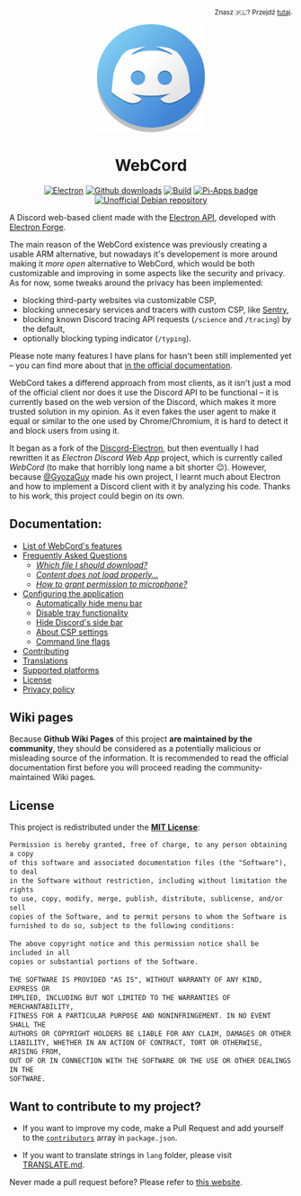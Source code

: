 <p align='right'><sub>
  Znasz 🇵🇱? Przejdź <a href='pl/Readme.md' title='Polski plik README'>tutaj</a>.
</sub></p>
<div align='center'>
<a href='https://github.com/SpacingBat3/WebCord' title="WebCord's GitHub Repository">
  <picture>
    <source srcset='https://raw.githubusercontent.com/SpacingBat3/WebCord/master/sources/assets/icons/app.png'>
    <img src='../sources/assets/icons/app.png' height='192' alt="WebCord Logo">
  </picture>
</a>

<!-- BEGIN Readable part of the Readme file. -->

# WebCord

[![Electron][badge1]][electron]
[![Github downloads][badge2]](https://github.com/SpacingBat3/WebCord/releases "Releases")
[![Build][badge3]](https://github.com/SpacingBat3/WebCord/actions/workflows/build.yml "Build state")
[![Pi-Apps badge][badge4]](https://github.com/Botspot/pi-apps "An app center with open source software for Raspberry Pi OS")
[![Unofficial Debian repository][badge5]](https://itai-nelken.github.io/Webcord_debian-repo/ "Unofficial Debian repository")
</div>

A Discord web-based client made with the [Electron API][electron], developed
with [Electron Forge][electron-forge].

The main reason of the WebCord existence was previously creating a usable ARM
alternative, but nowadays it's developement is more around making it *more open*
alternative to WebCord, which would be both customizable and improving in some
aspects like the security and privacy. As for now, some tweaks around the
privacy has been implemented:
  - blocking third-party websites via customizable CSP,
  - blocking unnecesary services and tracers with custom CSP, like [Sentry][sentry],
  - blocking known Discord tracing API requests (`/science` and `/tracing`)
    by the default,
  - optionally blocking typing indicator (`/typing`).
  
Please note many features I have plans for hasn't been still implemented yet –
you can find more about that [in the official documentation](Features.md).

WebCord takes a differend approach from most clients, as it isn't just a mod of
the official client nor does it use the Discord API to be functional – it is
currently based on the web version of the Discord, which makes it more trusted
solution in my opinion. As it even fakes the user agent to make it equal or
similar to the one used by Chrome/Chromium, it is hard to detect it and block
users from using it.

It began as a fork of the [Discord-Electron][discord-electron], but then
eventually I had rewritten it as *Electron Discord Web App* project, which is
currently called *WebCord* (to make that horribly long name a bit shorter 😉).
However, because [@GyozaGuy](https://github.com/GyozaGuy) made his own project,
I learnt much about Electron and how to implement a Discord client with it by
analyzing his code. Thanks to his work, this project could begin on its own.

## Documentation:
- [List of WebCord's features](Features.md)
- [Frequently Asked Questions](FAQ.md)
  - *[Which file I should download?](FAQ.md#1-which-file-i-should-download)*
  - *[Content does not load properly...](FAQ.md#2-imagevideocontent-does-not-load-properly-is-there-anything-i-can-do-about-it)*
  - *[How to grant permission to microphone?](FAQ.md#3-how-to-get-a-microphone-permission-for-webcord)*
- [Configuring the application](Settings.md)
  - [Automatically hide menu bar](Settings.md#auto-hide-menu-bar)
  - [Disable tray functionality](Settings.md#disable-tray)
  - [Hide Discord's side bar](Settings.md#hide-side-bar)
  - [About CSP settings](Settings.md#content-security-policy-settings)
  - [Command line flags](Settings.md#cli-flags)
- [Contributing](Contributing.md)
- [Translations](Translate.md)
- [Supported platforms](Support.md)
- [License](../LICENSE)
- [Privacy policy](Privacy.md)

## Wiki pages

Because **Github Wiki Pages** of this project **are maintained by the community**,
they should be considered as a potentially malicious or misleading source of the
information. It is recommended to read the official documentation first before
you will proceed reading the community-maintained Wiki pages.

## License
This project is redistributed under the **[MIT License][license]**:

	Permission is hereby granted, free of charge, to any person obtaining a copy
	of this software and associated documentation files (the "Software"), to deal
	in the Software without restriction, including without limitation the rights
	to use, copy, modify, merge, publish, distribute, sublicense, and/or sell
	copies of the Software, and to permit persons to whom the Software is
	furnished to do so, subject to the following conditions:

	The above copyright notice and this permission notice shall be included in all
	copies or substantial portions of the Software.

	THE SOFTWARE IS PROVIDED "AS IS", WITHOUT WARRANTY OF ANY KIND, EXPRESS OR
	IMPLIED, INCLUDING BUT NOT LIMITED TO THE WARRANTIES OF MERCHANTABILITY,
	FITNESS FOR A PARTICULAR PURPOSE AND NONINFRINGEMENT. IN NO EVENT SHALL THE
	AUTHORS OR COPYRIGHT HOLDERS BE LIABLE FOR ANY CLAIM, DAMAGES OR OTHER
	LIABILITY, WHETHER IN AN ACTION OF CONTRACT, TORT OR OTHERWISE, ARISING FROM,
	OUT OF OR IN CONNECTION WITH THE SOFTWARE OR THE USE OR OTHER DEALINGS IN THE
	SOFTWARE.

## Want to contribute to my project?

- If you want to improve my code, make a Pull Request and add yourself to the 
  [`contributors`][npm-docs] array in `package.json`.

- If you want to translate strings in `lang` folder, please visit
  [TRANSLATE.md](Translate.md).

Never made a pull request before? Please refer to [this website][makepr].

[badge1]: https://img.shields.io/github/package-json/dependency-version/SpacingBat3/WebCord/dev/electron?color=%236CB2BF&label=Electron
[badge2]: https://img.shields.io/github/downloads/SpacingBat3/electron-discord-webapp/total.svg?label=Downloads&color=%236586B3
[badge3]: https://img.shields.io/github/workflow/status/SpacingBat3/WebCord/Run%20tests?label=Build&logo=github
[badge4]: https://badgen.net/badge/Pi-Apps%3F/Yes!/c51a4a?icon=https://raw.githubusercontent.com/Botspot/pi-apps/master/icons/vector/logo.svg
[badge5]: https://img.shields.io/endpoint?url=https%3A%2F%2Frunkit.io%2Fspacingbat3%2Fwebcord-debian-badge%2Fbranches%2Fmaster
[sentry]: https://sentry.io "Application Monitoring and Error Tracking Software"
[discord-electron]: https://github.com/GyozaGuy/Discord-Electron "An Electron Discord app designed for use on Linux systems."
[npm-docs]: https://docs.npmjs.com/cli/v7/configuring-npm/package-json#people-fields-author-contributors "People Fields | NPM Documentation"
[makepr]: https://makeapullrequest.com/ "Make a Pull Request"
[electron]: https://www.electronjs.org/ "Build cross-platform desktop apps with JavaScript, HTML, and CSS."
[electron-forge]: https://www.electronforge.io/ "A complete tool for creating, publishing, and installing modern Electron applications."
[license]: ../LICENSE "WebCord license"